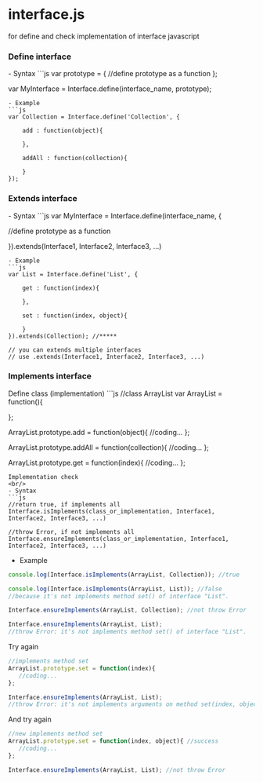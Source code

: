 interface.js
============

for define and check implementation of interface javascript
<h3>Define interface</h3>
- Syntax
```js
var prototype = {
    //define prototype as a function
};

var MyInterface = Interface.define(interface_name, prototype);
```
- Example
```js
var Collection = Interface.define('Collection', {

    add : function(object){
    
    },
    
    addAll : function(collection){
    
    }
});
```
<h3>Extends interface</h3>
- Syntax
```js
var MyInterface = Interface.define(interface_name, {

   //define prototype as a function

}).extends(Interface1, Interface2, Interface3, ...) 
```
- Example
```js
var List = Interface.define('List', {
    
    get : function(index){
    
    },
    
    set : function(index, object){
    
    }
}).extends(Collection); //*****

// you can extends multiple interfaces
// use .extends(Interface1, Interface2, Interface3, ...) 
```
<h3>Implements interface</h3>
Define class (implementation)
```js
//class ArrayList
var ArrayList = function(){

};

ArrayList.prototype.add = function(object){
   //coding...
};

ArrayList.prototype.addAll = function(collection){
   //coding...
};

ArrayList.prototype.get = function(index){
   //coding...
};
```
Implementation check
<br/>
- Syntax
```js
//return true, if implements all
Interface.isImplements(class_or_implementation, Interface1, Interface2, Interface3, ...)

//throw Error, if not implements all
Interface.ensureImplements(class_or_implementation, Interface1, Interface2, Interface3, ...)
```
- Example
```js
console.log(Interface.isImplements(ArrayList, Collection)); //true

console.log(Interface.isImplements(ArrayList, List)); //false
//because it's not implements method set() of interface "List".

Interface.ensureImplements(ArrayList, Collection); //not throw Error

Interface.ensureImplements(ArrayList, List); 
//throw Error: it's not implements method set() of interface "List".
```
Try again
```js
//implements method set
ArrayList.prototype.set = function(index){
   //coding...
};

Interface.ensureImplements(ArrayList, List); 
//throw Error: it's not implements arguments on method set(index, object) of interface "List".
```
And try again
```js
//new implements method set
ArrayList.prototype.set = function(index, object){ //success
   //coding...
};

Interface.ensureImplements(ArrayList, List); //not throw Error
```
